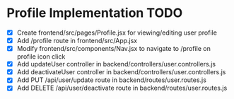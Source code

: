 # Profile Implementation TODO

- [x] Create frontend/src/pages/Profile.jsx for viewing/editing user profile
- [x] Add /profile route in frontend/src/App.jsx
- [x] Modify frontend/src/components/Nav.jsx to navigate to /profile on profile icon click
- [x] Add updateUser controller in backend/controllers/user.controllers.js
- [x] Add deactivateUser controller in backend/controllers/user.controllers.js
- [x] Add PUT /api/user/update route in backend/routes/user.routes.js
- [x] Add DELETE /api/user/deactivate route in backend/routes/user.routes.js
